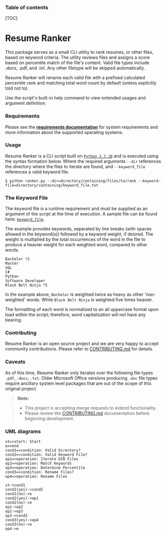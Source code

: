 
### Table of contents

[TOC]


Resume Ranker
===================

This package serves as a small CLI utility to rank resumes, or other files, based on keyword criteria.  The utility reviews files and assigns a score based on percentile match of the file's content.  Valid
file types include .docx, .pdf, and .txt.   Any other filetype will be skipped automatically.

Resume Ranker will rename each valid file with a prefixed calculated percentile rank and matching total word count by default (unless explicitly told not to).

Use the script's built-in help command to view extended usages and argument definition.  


### Requirements

Please see the **[requirements documentation](/documentation/requirements.md)** for system requirements and more information about the supported operating systems.

### Usage

Resume Ranker is a CLI script built on [`Python 2.7.10`](https://www.python.org/downloads/release/python-2710/) and is executed using the syntax formation below.  Where the required arguments `--dir` references the directory where the files to iterate are found, and `--keyword_file` references a valid keyword file.

    $ python ranker.py --dir=directory/containing/files/to/rank --keyword-file=directory/containing/keyword_file.txt


### The Keyword File

The keyword file is a runtime requirement and must be supplied as an argument of the script at the time of execution.  A sample file can be found here: [`keyword_file`](/documentation/samples/keywords.txt).  

The example provides keywords, separated by line breaks (with spaces allowed in the keyword(s)) followed by a keyword weight, if desired.  The weight is multiplied by the total occurrences of the word in the file to produce a heavier weight for each weighted word, compared to other words.  

    Bachelor *2
	Master
	SQL
	C#
	Python
	Software Developer
	Black Belt Ninja *5

In the example above, `Bachelor` is weighted twice as heavy as other 'non-weighted' words.  While `Black Belt Ninja` is weighted five times heavier. 

The formatting of each word is normalized to an all uppercase format upon load within the script; therefore, word capitalization will not have any bearing. 



### Contributing

Resume Ranker is an open source project and we are very happy to accept community contributions. Please refer to [CONTRIBUTING.md](/documentation/CONTRIBUTING.md) for details.



### Caveats

As of this time, Resume Ranker only iterates over the following file types `.pdf`, `.docx`, `.txt`.  Older Microsoft Office versions producing `.doc` file types require ancillary system level packages that are out of the scope of this original project.


> **Note:**

> - This project is accepting merge requests to extend functionality.
> - Please review the [CONTRIBUTING.md](/documentation/CONTRIBUTING.md) documentation before beginning development.



### UML diagrams

```flow
st=>start: Start
e=>end
cond1=>condition: Valid Directory?
cond2=>condition: Valid Keyword File?
op1=>operation: Iterate DIR Files
op2=>operation: Match Keywords
op3=>operation: Determine Percentile
cond3=>condition: Rename Files?
op4=>operation: Rename Files

st->cond1
cond1(yes)->cond2
cond1(no)->e
cond2(yes)->op1
cond2(no)->e
op1->op2
op2->op3
op3->cond3
cond3(yes)->op4
cond3(no)->e
op4->e
```



